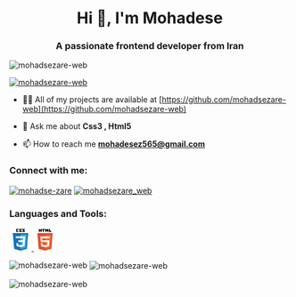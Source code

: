 <h1 align="center">Hi 👋, I'm Mohadese</h1>
<h3 align="center">A passionate frontend developer from Iran</h3>

<p align="left"> <img src="https://komarev.com/ghpvc/?username=mohadsezare-web&label=Profile%20views&color=0e75b6&style=flat" alt="mohadsezare-web" /> </p>

<p align="left"> <a href="https://github.com/ryo-ma/github-profile-trophy"><img src="https://github-profile-trophy.vercel.app/?username=mohadsezare-web" alt="mohadsezare-web" /></a> </p>

- 👨‍💻 All of my projects are available at [https://github.com/mohadsezare-web](https://github.com/mohadsezare-web)

- 💬 Ask me about **Css3 , Html5**

- 📫 How to reach me **mohadesez565@gmail.com**

<h3 align="left">Connect with me:</h3>
<p align="left">
<a href="https://linkedin.com/in/mohadse-zare" target="blank"><img align="center" src="https://raw.githubusercontent.com/rahuldkjain/github-profile-readme-generator/master/src/images/icons/Social/linked-in-alt.svg" alt="mohadse-zare" height="30" width="40" /></a>
<a href="https://instagram.com/mohadsezare_web" target="blank"><img align="center" src="https://raw.githubusercontent.com/rahuldkjain/github-profile-readme-generator/master/src/images/icons/Social/instagram.svg" alt="mohadsezare_web" height="30" width="40" /></a>
</p>

<h3 align="left">Languages and Tools:</h3>
<p align="left"> <a href="https://www.w3schools.com/css/" target="_blank" rel="noreferrer"> <img src="https://raw.githubusercontent.com/devicons/devicon/master/icons/css3/css3-original-wordmark.svg" alt="css3" width="40" height="40"/> </a> <a href="https://www.w3.org/html/" target="_blank" rel="noreferrer"> <img src="https://raw.githubusercontent.com/devicons/devicon/master/icons/html5/html5-original-wordmark.svg" alt="html5" width="40" height="40"/> </a> </p>

<p><img align="left" src="https://github-readme-stats.vercel.app/api/top-langs?username=mohadsezare-web&show_icons=true&locale=en&layout=compact" alt="mohadsezare-web" /></p>

<p>&nbsp;<img align="center" src="https://github-readme-stats.vercel.app/api?username=mohadsezare-web&show_icons=true&locale=en" alt="mohadsezare-web" /></p>

<p><img align="center" src="https://github-readme-streak-stats.herokuapp.com/?user=mohadsezare-web&" alt="mohadsezare-web" /></p>
